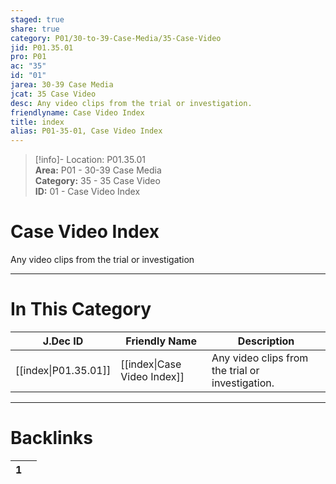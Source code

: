 ```yaml
---  
staged: true  
share: true  
category: P01/30-to-39-Case-Media/35-Case-Video  
jid: P01.35.01  
pro: P01  
ac: "35"  
id: "01"  
jarea: 30-39 Case Media  
jcat: 35 Case Video  
desc: Any video clips from the trial or investigation.  
friendlyname: Case Video Index  
title: index  
alias: P01-35-01, Case Video Index  
---  
```

  
>[!info]- Location: P01.35.01  
>**Area:** P01 - 30-39 Case Media  
>**Category:** 35 - 35 Case Video  
>**ID:** 01 - Case Video Index  
  
# Case Video Index  
  
Any video clips from the trial or investigation  
   
  
  
---  
# In This Category  
  
| J.Dec ID                                                                     | Friendly Name                                                                       | Description                                      |  
| ---------------------------------------------------------------------------- | ----------------------------------------------------------------------------------- | ------------------------------------------------ |  
| [[index\|P01.35.01]] | [[index\|Case Video Index]] | Any video clips from the trial or investigation. |  
  
  
---  
# Backlinks  
<div><table class="dataview table-view-table"><thead class="table-view-thead"><tr class="table-view-tr-header"><th class="table-view-th"><span></span><span class="dataview small-text">1</span></th><th class="table-view-th"><span></span></th></tr></thead><tbody class="table-view-tbody"></tbody></table></div>